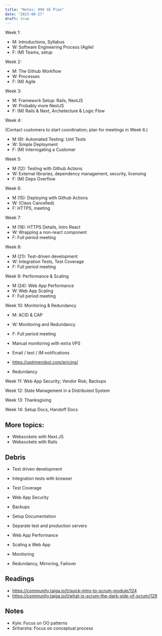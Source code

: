 ```yaml
---
title: "Notes: 099 SE Plan"
date: "2023-08-27"
draft: true
---
```


Week 1:

 - M: Introductions, Syllabus
 - W: Software Engineering Process (Agile)
 - F: (M) Teams, setup

Week 2:

 - M: The Github Workflow
 - W: Processes
 - F: (M) Agile
 
Week 3:

 - M: Framework Setup: Rails, NextJS
 - W: Probably more NextJS
 - F: (M) Rails & Next, Archetecture & Logic Flow

Week 4: 

(Contact customers to start coordination; plan for meetings in Week 6.)

 - M (9): Automated Testing: Unit Tests
 - W: Simple Deployment
 - F: (M) Interrogating a Customer

Week 5:

 - M (12): Testing with Github Actions
 - W: External libraries, dependency management, security, licensing
 - F: (M) Deps Overflow

Week 6:

 - M (15): Deploying with Github Actions
 - W: (Class Cancelled) 
 - F: HTTPS, meeting
 
Week 7:

 - M (18): HTTPS Details, Intro React
 - W: Wrapping a non-react component
 - F: Full period meeting

Week 8:

 - M (21): Test-driven development
 - W: Integration Tests, Test Coverage
 - F: Full period meeting

Week 9: Performance & Scaling

 - M (24): Web App Performance
 - W: Web App Scaling
 - F: Full period meeting

Week 10: Monitoring & Redundancy

 - M: ACID & CAP
 - W: Monitoring and Redundancy
 - F: Full period meeting

 - Manual monitoring with extra VPS
 - Email / text / IM notifications
 - https://uptimerobot.com/pricing/
 - Redundancy

Week 11: Web App Security; Vendor Risk; Backups

Week 12: State Management in a Distributed System

Week 13: Thanksgiving

Week 14: Setup Docs, Handoff Docs


## More topics:

 - Websockets with Next.JS
 - Websockets with Rails

## Debris

 - Test driven development
 - Integration tests with browser
 - Test Coverage
 
 - Web App Security
 - Backups
 
 - Setup Documentation
 - Separate test and production servers
 
 - Web App Performance
 - Scaling a Web App

 - Monitoring
 - Redundancy, Mirroring, Failover
 
## Readings

 - https://community.taiga.io/t/quick-intro-to-scrum-module/124
 - https://community.taiga.io/t/what-is-scrum-the-dark-side-of-scrum/129

## Notes

 - Kyle: Focus on OO patterns
 - Sriharsha: Focus on conceptual process
